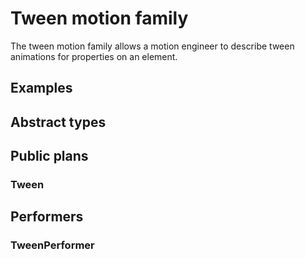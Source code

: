 # Tween motion family

The tween motion family allows a motion engineer to describe tween animations for properties on an element.

## Examples

## Abstract types

## Public plans

### Tween

## Performers

### TweenPerformer
